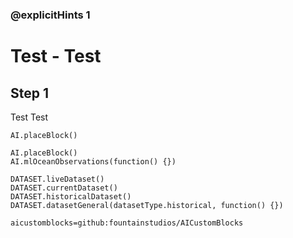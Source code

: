 ### @explicitHints 1

# Test - Test

## Step 1
Test Test 

```template
AI.placeBlock()
```

```ghost
AI.placeBlock()
AI.mlOceanObservations(function() {})

DATASET.liveDataset()
DATASET.currentDataset()
DATASET.historicalDataset()
DATASET.datasetGeneral(datasetType.historical, function() {})
```

```package
aicustomblocks=github:fountainstudios/AICustomBlocks
```

